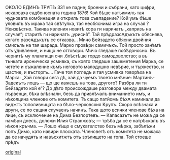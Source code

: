 ﻿ОКОЛО ЕДИНЪ ТРУПЪ	331
ке падне; броени и събрани, като цифри, искарваха садбоносната година 1876!
Кой бѣше натъкмилъ тая чудновата комбинация и открилъ това съвпадение? Кой умъ бѣше уловилъ въ мрака тая свѣтулка, тая необяснима игра на случая ? Неизвѣстно. Такива явления новитѣ хора ги наричатъ „капризъ на случая“; старитѣ ги наричатъ „уриси́я“. Тай прѣдразсѫдъкътъ обяснява, когато разсѫдъкътъ се отказва...
Мичо Бейзадето обясни двойния смисълъ на тая шарада. Марко провѣри самичъкъ.
Той просто занѣмѣ отъ удивление, и нищо не отговори.
Мичо гледаше побѣдоносно. Въ чернитѣ му пламтящи очи .блѣстѣше гордо самодоволство; а въ тънката ироническа усмивка, съ която гледаше зашеметения Марка, се четете и съжаление къмъ неговото малодушно невѣрие, и тържество, и щастие, и въсторгъ.... Гаче тоя погледъ и тая усмивка говорѣха на Марка: „Хай говори сега дѣ, хай да чуемъ твоето мнѣние: Мартинъ-Задекътъ лошъ — що ще кажешъ на това, другото? Разбра ли ти Бейзадето кой е“?
До дѣто происхождаше разговора между двамата първенци, бѣха влѣзнали, безъ да привлѣчалъ вниманието имъ, и нѣколцина членове отъ комитета. Тѣ сащо патйомъ бѣхѫ наминали да виджтъ тополивницата на бѣло-черковския Крупъ. Скоро влѣзнаха и други, се по сащия случаенъ начинъ. Така щото всички членове бѣха на лице, съ исключение на Дима Безпортевъ.
— Капасазътъ не можа да се намѣри днесъ, доложи Илия Странжовъ; — трѣба да се е натрѣскалъ въ нѣкоя кръчма.
— Лошо нѣщо е смукателство безъ мѣрка, забѣлѣжи попъ Димо, като навири плоската.
Членоветѣ отъ комитета не можаха да се начудятъ и навъсхитжтъ отъ зрѣлището на топа. Той стоеше прѣдъ

[original](images/372.jpg)